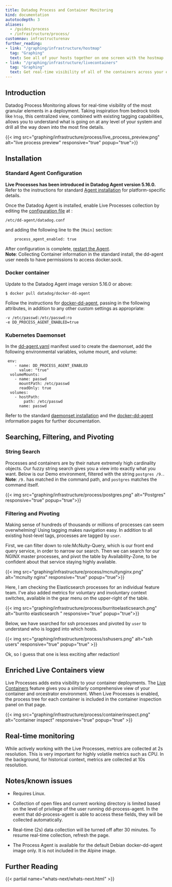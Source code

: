 ```yaml
---
title: Datadog Process and Container Monitoring
kind: documentation
autotocdepth: 3
aliases:
  - /guides/process
  - /infrastructure/process/
customnav: infrastructurenav
further_reading:
- link: "/graphing/infrastructure/hostmap"
  tag: "Graphing"
  text: See all of your hosts together on one screen with the hostmap
- link: "/graphing/infrastructure/livecontainers"
  tag: "Graphing"
  text: Get real-time visibility of all of the containers across your environment
---
```


## Introduction

Datadog Process Monitoring allows for real-time visibility of the most granular elements in a deployment.  Taking inspiration from bedrock tools like `htop`, this centralized view, combined with existing tagging capabilities, allows you to understand what is going on at any level of your system and drill all the way down into the most fine details.

{{< img src="graphing/infrastructure/process/live_process_preview.png" alt="live process preview" responsive="true" popup="true">}}

## Installation

### Standard Agent Configuration

**Live Processes has been introduced in Datadog Agent version 5.16.0.**  
Refer to the instructions for standard [Agent installation][1] for platform-specific details.

Once the Datadog Agent is installed, enable Live Processes collection by editing the [configuration file](/agent/faq/where-is-the-configuration-file-for-the-agent) at :

```
/etc/dd-agent/datadog.conf
```

and adding the following line to the `[Main]` section:
```
    process_agent_enabled: true
```

After configuration is complete, [restart the Agent](/agent/faq/start-stop-restart-the-datadog-agent).  
**Note**: Collecting Container information in the standard install, the dd-agent user needs to have permissions to access docker.sock.

### Docker container

Update to the Datadog Agent image version 5.16.0 or above:

    $ docker pull datadog/docker-dd-agent

Follow the instructions for [docker-dd-agent][2], passing in the following attributes, in addition to any other custom settings as appropriate:

```
-v /etc/passwd:/etc/passwd:ro
-e DD_PROCESS_AGENT_ENABLED=true
```

### Kubernetes Daemonset

In the [dd-agent.yaml][3] manifest used to create the daemonset, add the following environmental variables, volume mount, and volume:

```
 env:
    - name: DD_PROCESS_AGENT_ENABLED
      value: "true"
  volumeMounts:
    - name: passwd
      mountPath: /etc/passwd
      readOnly: true
  volumes:
    - hostPath:
        path: /etc/passwd
      name: passwd    
```

Refer to the standard [daemonset installation](/integrations/kubernetes/#installation-via-daemonsets-kubernetes-110) and the [docker-dd-agent](https://github.com/DataDog/docker-dd-agent) information pages for further documentation.

## Searching, Filtering, and Pivoting

### String Search

Processes and containers are by their nature extremely high cardinality objects.  Our fuzzy string search gives you a view into exactly what you want.  Below is our Demo environment, filtered with the string `postgres /9.`.  
**Note**: `/9.` has matched in the command path, and `postgres` matches the command itself.

{{< img src="graphing/infrastructure/process/postgres.png" alt="Postgres" responsive="true" popup="true">}}

### Filtering and Pivoting

Making sense of hundreds of thousands or millions of processes can seem overwhelming!  Using tagging makes navigation easy.  In addition to all existing host-level tags, processes are tagged by `user`. 

First, we can filter down to role:McNulty-Query, which is our front end query service, in order to narrow our search.  Then we can search for our NGINX master processes, and pivot the table by Availability-Zone, to be confident about that service staying highly available.

{{< img src="graphing/infrastructure/process/mcnultynginx.png" alt="mcnulty nginx" responsive="true" popup="true">}}

Here, I am checking the Elasticsearch processes for an individual feature team.  I've also added metrics for voluntary and involuntary context switches, available in the gear menu on the upper-right of the table.

{{< img src="graphing/infrastructure/process/burritoelasticsearch.png" alt="burrito elasticsearch " responsive="true" popup="true">}}

Below, we have searched for ssh processes and pivoted by `user` to understand who is logged into which hosts.

{{< img src="graphing/infrastructure/process/sshusers.png" alt="ssh users" responsive="true" popup="true" >}}

Ok, so I guess that one is less exciting after redaction!

## Enriched Live Containers view

Live Processes adds extra visibility to your container deployments.  The [Live Containers](https://docs.datadoghq.com/infrastructure/livecontainers/) feature gives you a similarly comprehensive view of your container and orcestrator environment.  When Live Processes is enabled, the process tree for each container is included in the container inspection panel on that page.

{{< img src="graphing/infrastructure/process/containerinspect.png" alt="container inspect" responsive="true" popup="true" >}}

## Real-time monitoring

While actively working with the Live Processes, metrics are collected at 2s resolution.  This is very important for highly volatile metrics such as CPU.  In the background, for historical context, metrics are collected at 10s resolution.  

## Notes/known issues

- Requires Linux.

- Collection of open files and current working directory is limited based on the level of privilege of the user running dd-process-agent. In the event that dd-process-agent is able to access these fields, they will be collected automatically.

- Real-time (2s) data collection will be turned off after 30 minutes. To resume real-time collection, refresh the page.

- The Process Agent is available for the default Debian docker-dd-agent image only.  It is not included in the Alpine image.

[1]: https://app.datadoghq.com/account/settings#agent
[2]: https://github.com/DataDog/docker-dd-agent
[3]: https://app.datadoghq.com/account/settings#agent/kubernetes
[4]: /integrations/kubernetes/
[5]: https://github.com/DataDog/docker-dd-agent

## Further Reading

{{< partial name="whats-next/whats-next.html" >}}